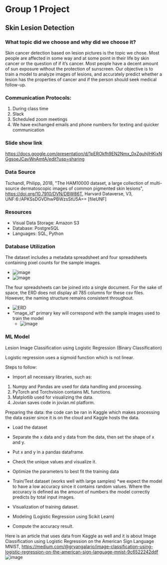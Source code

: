 # Group 1 Project
## Skin Lesion Detection

### What topic did we choose and why did we choose it?

Skin cancer detection based on lesion pictures is the topic we chose. Most people are affected in some way and at some point in their life by skin cancer or the question of if it’s cancer. Most people have a decent amount of sun exposure without the protection of sunscreen. Our objective is to train a model to analyze images of lesions, and accurately predict whether a lesion has the properties of cancer and if the person should seek medical follow-up.

### Communication Protocols:

1.	During class time
2.	Slack
3.	Scheduled zoom meetings
4.	We have exchanged emails and phone numbers for texting and quicker communication

### Slide show link

https://docs.google.com/presentation/d/1pEROkfh9EN2Nmx_0xZguhjlHKjxNGgsoeJCavWnAmtA/edit?usp=sharing


### Data Source
Tschandl, Philipp, 2018, "The HAM10000 dataset, a large collection of multi-source dermatoscopic images of common pigmented skin lesions", https://doi.org/10.7910/DVN/DBW86T, Harvard Dataverse, V3, UNF:6:/APKSsDGVDhwPBWzsStU5A== [fileUNF]

### Resources
- Visual Data Storage: Amazon S3
- Database: PostgreSQL
- Languages: SQL, Python

### Database Utilization

The dataset includes a metadata spreadsheet and four spreadsheets containing pixel counts for the sample images.
  - ![image](https://user-images.githubusercontent.com/83254435/133031814-8f12f8e6-ceb9-41ed-ad26-154fc2361f18.png)
  - ![image](https://user-images.githubusercontent.com/83254435/133032037-62079814-8191-4fb4-af83-dcf6787781c4.png)

The four spreadsheets can be joined into a single document. For the sake of space, the ERD does not display all 785 columns for these csv files. However, the naming structure remains consistent throughout.
  - ![ERD](https://user-images.githubusercontent.com/83254435/133032192-a65346b6-0e47-4d41-9100-db98e9fc2aa2.png)
  - "image_id" primary key will correspond with the sample images used to train the model
    - ![image](https://user-images.githubusercontent.com/83254435/133032897-c36a3ad6-4f19-4b90-a20b-4151f02566e7.png)
 

### ML Model

Lesion Image Classification using Logistic Regression (Binary Classification)

Logistic regression uses a sigmoid function which is not linear.

Steps to follow:
- Import all necessary libraries, such as:

1. Numpy and Pandas are used for data handling and processing.
2. PyTorch and Torchvision contains ML functions.
3. Matplotlib used for visualizing the data.
4. Jovian saves code in jovian.ml platform.

Preparing the data: the code can be ran in Kaggle which makes processing the data easier since it is on the cloud and Kaggle hosts the data.

- Load the dataset
- Separate the x data and y data from the data, then set the shape of x and y.
- Put x and y in a pandas dataframe.
- Check the unique values and visualize it.
- Optimize the parameters to best fit the training data

- Train/Test dataset (works well with large samples)
*we expect the model to have a low accuracy since it contains random values. Where the accuracy is defined as the amount of numbers the model correctly predicts by total input images.

- Visualization of training dataset.
- Modeling (Logistic Regression using Scikit Learn)
- Compute the accuracy result.
 
Here is an article that uses data from Kaggle as well and it is about Image Classification using Logistic Regression on the American Sign Language MNIST, https://medium.com/@gryangalario/image-classification-using-logistic-regression-on-the-american-sign-language-mnist-9c6522242ddf
![image](https://user-images.githubusercontent.com/81715217/134830920-2ceceb57-4d03-496f-8abf-3dee82eb43ad.png)

